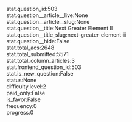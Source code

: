 stat.question_id:503  
stat.question__article__live:None  
stat.question__article__slug:None  
stat.question__title:Next Greater Element II  
stat.question__title_slug:next-greater-element-ii  
stat.question__hide:False  
stat.total_acs:2648  
stat.total_submitted:5571  
stat.total_column_articles:3  
stat.frontend_question_id:503  
stat.is_new_question:False  
status:None  
difficulty.level:2  
paid_only:False  
is_favor:False  
frequency:0  
progress:0  
